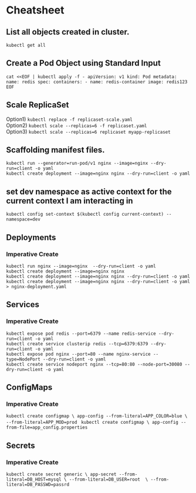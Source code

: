 # Cheatsheet
## List all objects created in cluster.
`kubectl get all`

## Create a Pod Object using Standard Input 
`cat <<EOF | kubectl apply -f -
apiVersion: v1
kind: Pod
metadata:
  name: redis
spec:
  containers:
    - name: redis-container
      image: redis123
EOF`

## Scale ReplicaSet
Option1) `kubectl replace -f replicaset-scale.yaml`  
Option2) `kubectl scale --replicas=6 -f replicaset.yaml`  
Option3) `kubectl scale --replicas=6 replicaset myapp-replicaset`  


## Scaffolding manifest files. 
`kubectl run --generator=run-pod/v1 nginx --image=nginx --dry-run=client -o yaml`  
`kubectl create deployment --image=nginx nginx --dry-run=client -o yaml`

## set dev namespace as active context for the current context I am interacting in
`kubectl config set-context $(kubectl config current-context) --namespace=dev`

## Deployments
### Imperative Create
`kubectl run nginx --image=nginx  --dry-run=client -o yaml`  
`kubectl create deployment --image=nginx nginx`  
`kubectl create deployment --image=nginx nginx --dry-run=client -o yaml`  
`kubectl create deployment --image=nginx nginx --dry-run=client -o yaml > nginx-deployment.yaml`  


## Services
### Imperative  Create
`kubectl expose pod redis --port=6379 --name redis-service --dry-run=client -o yaml`  
`kubectl create service clusterip redis --tcp=6379:6379 --dry-run=client -o yaml`  
`kubectl expose pod nginx --port=80 --name nginx-service --type=NodePort --dry-run=client -o yaml`  
`kubectl create service nodeport nginx --tcp=80:80 --node-port=30080 --dry-run=client -o yaml`  

## ConfigMaps
### Imperative  Create
` kubectl create configmap \
app-config --from-literal=APP_COLOR=blue \
           --from-literal=APP_MOD=prod `
` kubectl create configmap \
app-config --from-file=app_config.properties`

## Secrets
### Imperative  Create
` kubectl create secret generic \
app-secret --from-literal=DB_HOST=mysql \
           --from-literal=DB_USER=root  \
           --from-literal=DB_PASSWD=passrd `










